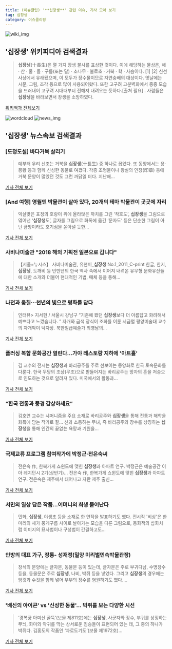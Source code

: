 ```yaml
---
title: (이슈클립) '**십장생**' 관련 이슈, 기사 모아 보기
tag: 십장생
category: 이슈클리핑
---
```

![wiki_img](https://user-images.githubusercontent.com/42597476/44503234-41136a80-a6d0-11e8-9071-6fc6418eafe4.png)
## **'**십장생**'** 위키피디아 검색결과
>**십장생**(十長生)은 열 가지 장생 불사를 표상한 것이다. 이에 해당하는 물상은, 해 · 산 · 물 · 돌 · 구름(또는 달) · 소나무 · 불로초 · 거북 · 학 · 사슴이다. [1] [2] 신선사상에서 유래됐으며, 이 모두가 장수물이므로 자연숭배의 대상이다. 옛날에는 시문, 그림, 조각 등으로 많이 사용되어왔다. 또한 고구려 고분벽화에서 종종 모습을 드러내어 고구려 시대때부터 전해져 내려오는 듯하다.[출처 필요] . 사람들은 **십장생**을 바라보면서 장생을 소망하였다.

<a href="https://ko.wikipedia.org/wiki/십장생" target="_blank">위키백과 전체보기</a>

![wordcloud](https://s3.ap-northeast-2.amazonaws.com/lyrics101-wordcloud/2018-09-03-1535979434.png)
![news_img](https://user-images.githubusercontent.com/42597476/44507050-1206f400-a6e4-11e8-8d98-7ffbfebb353f.png)
## **'**십장생**'** 뉴스속보 검색결과
### [도청도설] 바다거북 살리기

>예부터 우리 선조는 거북을 **십장생**(十長生) 중 하나로 꼽았다. 또 동양에서는 용·봉황 등과 함께 신성한 동물로 여겼다. 각종 조형물이나 왕실의 인장(印章) 등에 거북 문양이 많았던 것도 그런 까닭일 터다. 지난해...

<a href="http://www.kookje.co.kr/news2011/asp/newsbody.asp?code=1700&key=20180831.22030014305" target="_blank">기사 전체 보기</a>

### [And 여행] 영월엔 박물관이 살아 있다, 20개의 테마 박물관이 곳곳에 자리

>익살맞은 표정의 호랑이 위에 올라앉은 까치를 그린 ‘작호도’, **십장생**을 그림으로 엮어낸 ‘**십장생**도’, 글자를 그림으로 화폭에 옮긴 ‘문자도’ 등은 단순한 그림이 아닌 금방이라도 호기심을 쏟아낼 듯한...

<a href="http://news.kmib.co.kr/article/view.asp?arcid=0923999688&code=14170000&cp=nv" target="_blank">기사 전체 보기</a>

### 사비나미술관 "2018 해외 기획전 일본으로 갑니다"

>【서울=뉴시스】 사비나미술관, 유현미_**십장생** No.1_2011_C-print 한글, 한지, **십장생**, 도깨비 등 반만년의 한국 역사 속에서 이어져 내려온 유무형 문화유산들에 대한 소개와 더불어 현대적인 기법, 매체 등을 통해...

<a href="http://www.newsis.com/view/?id=NISX20180829_0000403955&cID=10701&pID=10700" target="_blank">기사 전체 보기</a>

### 나전과 옻칠···천년의 빛으로 평화를 담다

>인터뷰> 지서현 / 서울시 강남구 “기존에 봤던 **십장생**보다 더 아름답고 화려해서 예쁘다고 느꼈습니다. ” 자개와 금색 장식이 조화를 이룬 서금렬 평양미술대 교수의 자개박이 탁자장. 북한일급예술가 최영남의...

<a href="http://www.ktv.go.kr/content/view?content_id=559799" target="_blank">기사 전체 보기</a>

### 플러싱 복합 문화공간 열린다…가야 레스토랑 지하에 '아트홀'

>김 교수의 전시는 **십장생**과 바리공주를 주로 선보이는 동양화로 한국 토속문화를 다룬다. 한국 무당의 조상(무조)으로 받들어지는 바리공주는 망자의 혼을 저승으로 인도하는 것으로 알려져 있다. 미국에서의 활동과...

<a href="http://www.koreadaily.com/news/read.asp?art_id=6492207" target="_blank">기사 전체 보기</a>

### “한국 전통과 풍경 감상하세요”

>김호연 교수는 샤머니즘을 주요 소재로 바리공주와 **십장생**을 통해 전통과 해학을 화폭에 담는 작가로 잘... 신과 소통하는 무녀, 즉 바리공주와 장수를 상징하는 **십장생**을 통해 인간의 끝없는 욕망과 기원을...

<a href="http://www.koreatimes.com/article/1198448" target="_blank">기사 전체 보기</a>

### 국제교류 프로그램 참여작가에 박정근·전은숙씨

>전은숙 作, 한복가게 쇼윈도에 맺힌 **십장생**과 아파트 연구. 박정근은 예술공간 이아 레지던시 2기(상반기)... 전은숙 作, 한복가게 쇼윈도에 맺힌 **십장생**과 아파트 연구. 전은숙은 제주에서 태어나고 자란 제주 출신...

<a href="http://www.jejunews.com/news/articleView.html?idxno=2120192" target="_blank">기사 전체 보기</a>

### 서민의 일상 담은 작품…어머니의 희생 묻어난다

>민화, **십장생**, 야생초 등을 소재로 한 연작을 발표하기도 했다. 전시작 '비상'은 한 마리의 새가 뭉게구름 사이로 날아가는 모습을 다룬 그림으로, 동화책의 삽화처럼 이미지의 묘사법이나 구성법이 간결하고도...

<a href="http://www.jejunews.com/news/articleView.html?idxno=2120106" target="_blank">기사 전체 보기</a>

### 안방의 대표 가구, 장롱- 성재정(밀양 미리벌민속박물관장)

>장석의 문양에는 글자문, 동물문 등이 있는데, 글자문은 주로 부귀다남, 수명장수 등을, 동물문은 주로 **십장생**, 나비, 박쥐 등을 넣었다. 그리고 **십장생**의 경우에는 암컷과 수컷을 함께 넣어 부부의 장수를 염원하기도 했다....

<a href="http://www.knnews.co.kr/news/articleView.php?idxno=1259284" target="_blank">기사 전체 보기</a>

### '배신의 아이콘' vs '신성한 동물'… 박쥐를 보는 다양한 시선

>‘경복궁 아미산 굴뚝’(보물 제811호)에는 **십장생**, 사군자와 장수, 부귀를 상징하는 무늬, 화마와 악귀를 막는 상서로운 짐승들이 표현되어 있는 데, 그 중의 하나가 박쥐다. 김홍도의 작품인 ‘과로도기도’(보물 제1972호)...

<a href="http://www.segye.com/content/html/2018/08/21/20180821000028.html?OutUrl=naver" target="_blank">기사 전체 보기</a>


